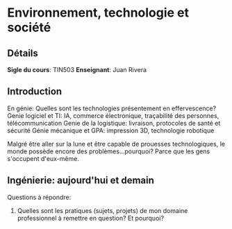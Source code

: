 # Environnement, technologie et société

## Détails
**Sigle du cours**: TIN503
**Enseignant**: Juan Rivera

## Introduction

En génie: Quelles sont les technologies présentement en effervescence?
Genie logiciel et TI: IA, commerce électronique, traçabilité des personnes, télécommunication
Genie de la logistique: livraison, protocoles de santé et sécurité
Génie mécanique et GPA: impression 3D, technologie robotique

Malgré être aller sur la lune et être capable de prouesses technologiques, le monde possède encore des problèmes...pourquoi?
Parce que les gens s'occupent d'eux-même.

## Ingénierie: aujourd'hui et demain

Questions à répondre:
1. Quelles sont les pratiques (sujets, projets) de mon domaine professionnel à remettre en question? Et pourquoi? 
